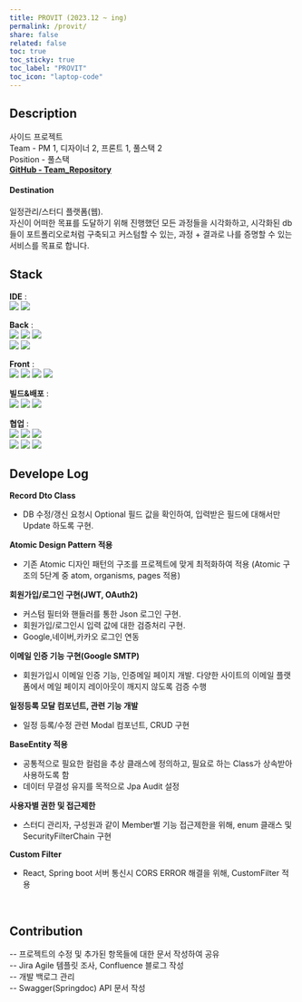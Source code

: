 ```yaml
---
title: PROVIT (2023.12 ~ ing)
permalink: /provit/
share: false
related: false
toc: true
toc_sticky: true
toc_label: "PROVIT"
toc_icon: "laptop-code"
---
```


## Description

사이드 프로젝트  
Team - PM 1, 디자이너 2, 프론트 1, 풀스택 2  
Position - 풀스택  
**[GitHub - Team_Repository](https://github.com/orgs/PROVIT-TEAM/repositories)**

#### Destination

일정관리/스터디 플랫폼(웹).  
자신이 어떠한 목표를 도달하기 위해 진행했던 모든 과정들을 시각화하고, 시각화된 db들이 포트폴리오로처럼 구축되고 커스텀할 수 있는, 과정 + 결과로 나를 증명할 수 있는 서비스를 목표로 합니다.
<br>

## Stack

**IDE** :  
<img src="https://img.shields.io/badge/Intelij-white?style=flat&logo=intellijidea&logoColor=000000">
<img src="https://img.shields.io/badge/Visual_Studio_Code-white?style=flat&logo=visualstudiocode&logoColor=007ACC">

**Back** :  
<img src="https://img.shields.io/badge/Spring_Boot_3.2.5-white?style=flat&logo=springboot&logoColor=6DB33F">
<img src="https://img.shields.io/badge/JDK_17-white?style=flat&logo=openjdk&logoColor=000000">
<img src="https://img.shields.io/badge/JPA_Hibernate-white?style=flat&logo=hibernate&logoColor=59666C">  
<img src="https://img.shields.io/badge/MySQL-4479A1?style=flat&logo=mysql&logoColor=white">
<img src="https://img.shields.io/badge/H2_Database-blue?style=flat">

**Front** :  
<img src="https://img.shields.io/badge/React-232023.svg?style=flat&logo=react&logoColor=#61DAFB">
<img src="https://img.shields.io/badge/Recoil-232023?style=flat&logo=recoil&logoColor=#3578E5">
<img src="https://img.shields.io/badge/TypeScript-3178C6?style=flat&logo=typescript&logoColor=white">
<img src="https://img.shields.io/badge/Styled_Component-232023?style=flat&logo=styledcomponents&logoColor=#DB7093">

**빌드&배포** :  
<img src="https://img.shields.io/badge/Gradle-white?style=flat&logo=gradle&logoColor=02303A">
<img src="https://img.shields.io/badge/Jenkins-D24939.svg?style=flat&logo=jenkins&logoColor=white">
<img src="https://img.shields.io/badge/Amazon_Web_Services-232F3E.svg?style=flat&logo=amazon-aws&logoColor=white">

**협업** :  
<img src="https://img.shields.io/badge/GitHub-232023?style=flat&logo=github&logoColor=#181717">
<img src="https://img.shields.io/badge/Swagger-232023?style=flat&logo=swagger&logoColor=#85EA2D">
<img src="https://img.shields.io/badge/Figma-232023?style=flat&logo=figma&logoColor=F24E1E">  
<img src="https://img.shields.io/badge/Slack-232023?style=flat&logo=slack&logoColor=4A154B">
<img src="https://img.shields.io/badge/Jira-0052CC?style=flat&logo=jira&logoColor=white">
<img src="https://img.shields.io/badge/Confluence-172B4D?style=flat&logo=confluence&logoColor=white">
<br>

## Develope Log

**Record Dto Class**

- DB 수정/갱신 요청시 Optional 필드 값을 확인하여, 입력받은 필드에 대해서만 Update 하도록 구현.

**Atomic Design Pattern 적용**

- 기존 Atomic 디자인 패턴의 구조를 프로젝트에 맞게 최적화하여 적용
  (Atomic 구조의 5단계 중 atom, organisms, pages 적용)

**회원가입/로그인 구현(JWT, OAuth2)**

- 커스텀 필터와 핸들러를 통한 Json 로그인 구현.
- 회원가입/로그인시 입력 값에 대한 검증처리 구현.
- Google,네이버,카카오 로그인 연동

**이메일 인증 기능 구현(Google SMTP)**

- 회원가입시 이메일 인증 기능, 인증메일 페이지 개발.
  다양한 사이트의 이메일 플랫폼에서 메일 페이지 레이아웃이 깨지지 않도록 검증 수행

**일정등록 모달 컴포넌트, 관련 기능 개발**

- 일정 등록/수정 관련 Modal 컴포넌트, CRUD 구현

**BaseEntity 적용**

- 공통적으로 필요한 컬럼을 추상 클래스에 정의하고, 필요로 하는 Class가 상속받아 사용하도록 함
- 데이터 무결성 유지를 목적으로 Jpa Audit 설정

**사용자별 권한 및 접근제한**

- 스터디 관리자, 구성원과 같이 Member별 기능 접근제한을 위해, enum 클래스 및 SecurityFilterChain 구현

**Custom Filter**

- React, Spring boot 서버 통신시 CORS ERROR 해결을 위해, CustomFilter 적용

<br>

## Contribution

-- 프로젝트의 수정 및 추가된 항목들에 대한 문서 작성하여 공유  
-- Jira Agile 템플릿 조사, Confluence 블로그 작성  
-- 개발 백로그 관리  
-- Swagger(Springdoc) API 문서 작성
